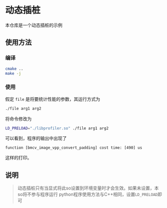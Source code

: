 # 动态插桩


本仓库是一个动态插桩的示例

## 使用方法

### 编译

```bash
cmake ..
make -j
```

### 使用

假定 `file` 是将要统计性能的参数，其运行方式为
```bash
./file arg1 arg2
```

将命令修改为
```bash
LD_PRELOAD="./libprofiler.so" ./file arg1 arg2
```

可以看到，程序的输出中出现了
```text
function [bmcv_image_vpp_convert_padding] cost time: [490] us
```

这样的打印。


## 说明

> 动态插桩只有当显式将此so设置到环境变量时才会生效。如果未设置，本so将不参与程序运行
> python程序使用方法与C++相同，设置`LD_PRELOAD`即可